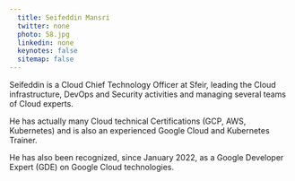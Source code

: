 ```yaml
---
  title: Seifeddin Mansri
  twitter: none
  photo: 58.jpg
  linkedin: none
  keynotes: false
  sitemap: false
---
```

Seifeddin is a Cloud Chief Technology Officer at Sfeir, leading the Cloud infrastructure, DevOps and Security activities and managing several teams of Cloud experts. 

He has actually many Cloud technical Certifications (GCP, AWS, Kubernetes) and is also an experienced Google Cloud and Kubernetes Trainer.

He has also been recognized, since January 2022, as a Google Developer Expert (GDE) on Google Cloud technologies.
